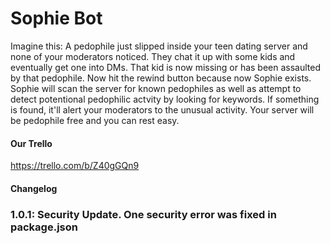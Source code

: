 # Sophie Bot

Imagine this: A pedophile just slipped inside your teen dating server and none of your moderators noticed. They chat it up with some kids and eventually get one into DMs. That kid is now missing or has been assaulted by that pedophile. Now hit the rewind button because now Sophie exists. Sophie will scan the server for known pedophiles as well as attempt to detect potentional pedophilic actvity by looking for keywords. If something is found, it'll alert your moderators to the unusual activity. Your server will be pedophile free and you can rest easy.

#### Our Trello
https://trello.com/b/Z40gGQn9

#### Changelog

### 1.0.1: Security Update. One security error was fixed in package.json
